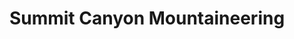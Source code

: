 ---
title: "Summit Canyon Mountaineering"
url: /grand-junction/summit-canyon-mountaineering/
shop: Outdoor
---
